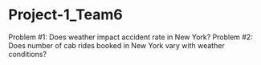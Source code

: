 # Project-1_Team6

Problem #1: Does weather impact accident rate in New York?
Problem #2: Does number of cab rides booked in New York vary with weather conditions?
